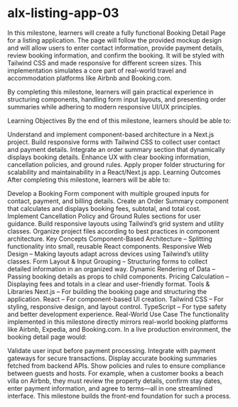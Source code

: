 # alx-listing-app-03

In this milestone, learners will create a fully functional Booking Detail Page for a listing application. The page will follow the provided mockup design and will allow users to enter contact information, provide payment details, review booking information, and confirm the booking. It will be styled with Tailwind CSS and made responsive for different screen sizes. This implementation simulates a core part of real-world travel and accommodation platforms like Airbnb and Booking.com.

By completing this milestone, learners will gain practical experience in structuring components, handling form input layouts, and presenting order summaries while adhering to modern responsive UI/UX principles.

Learning Objectives
By the end of this milestone, learners should be able to:

Understand and implement component-based architecture in a Next.js project.
Build responsive forms with Tailwind CSS to collect user contact and payment details.
Integrate an order summary section that dynamically displays booking details.
Enhance UX with clear booking information, cancellation policies, and ground rules.
Apply proper folder structuring for scalability and maintainability in a React/Next.js app.
Learning Outcomes
After completing this milestone, learners will be able to:

Develop a Booking Form component with multiple grouped inputs for contact, payment, and billing details.
Create an Order Summary component that calculates and displays booking fees, subtotal, and total cost.
Implement Cancellation Policy and Ground Rules sections for user guidance.
Build responsive layouts using Tailwind’s grid system and utility classes.
Organize project files according to best practices in component architecture.
Key Concepts
Component-Based Architecture – Splitting functionality into small, reusable React components.
Responsive Web Design – Making layouts adapt across devices using Tailwind’s utility classes.
Form Layout & Input Grouping – Structuring forms to collect detailed information in an organized way.
Dynamic Rendering of Data – Passing booking details as props to child components.
Pricing Calculation – Displaying fees and totals in a clear and user-friendly format.
Tools & Libraries
Next.js – For building the booking page and structuring the application.
React – For component-based UI creation.
Tailwind CSS – For styling, responsive design, and layout control.
TypeScript – For type safety and better development experience.
Real-World Use Case
The functionality implemented in this milestone directly mirrors real-world booking platforms like Airbnb, Expedia, and Booking.com. In a live production environment, the booking detail page would:

Validate user input before payment processing.
Integrate with payment gateways for secure transactions.
Display accurate booking summaries fetched from backend APIs.
Show policies and rules to ensure compliance between guests and hosts.
For example, when a customer books a beach villa on Airbnb, they must review the property details, confirm stay dates, enter payment information, and agree to terms—all in one streamlined interface. This milestone builds the front-end foundation for such a process.
